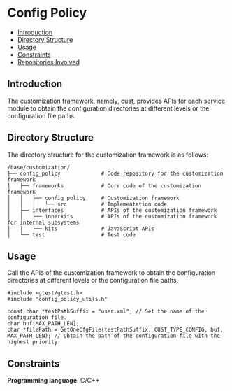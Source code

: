 # Config Policy<a name="EN-US_TOPIC_0000001126254525"></a>

-   [Introduction](#section1881113251316)
-   [Directory Structure](#section196561842161316)
-   [Usage](#section1799421112165)
-   [Constraints](#section1811111510182)
-   [Repositories Involved](#section170262901818)

## Introduction<a name="section1881113251316"></a>

The customization framework, namely, cust, provides APIs for each service module to obtain the configuration directories at different levels or the configuration file paths.

## Directory Structure<a name="section196561842161316"></a>

The directory structure for the customization framework is as follows:

```
/base/customization/
├── config_policy             # Code repository for the customization framework
│   ├── frameworks            # Core code of the customization framework
│   │   ├── config_policy     # Customization framework
│   │   │   └── src           # Implementation code
│   ├── interfaces            # APIs of the customization framework
│   │   ├── innerkits         # APIs of the customization framework for internal subsystems
│   │   └── kits              # JavaScript APIs
│   └── test                  # Test code
```

## Usage<a name="section1799421112165"></a>

Call the APIs of the customization framework to obtain the configuration directories at different levels or the configuration file paths.

```
#include <gtest/gtest.h>
#include "config_policy_utils.h"

const char *testPathSuffix = "user.xml"; // Set the name of the configuration file.
char buf[MAX_PATH_LEN];
char *filePath = GetOneCfgFile(testPathSuffix, CUST_TYPE_CONFIG, buf, MAX_PATH_LEN); // Obtain the path of the configuration file with the highest priority.
```

## Constraints<a name="section1811111510182"></a>

**Programming language**: C/C++
